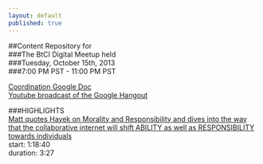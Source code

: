 ```yaml
---
layout: default
published: true
---  
```

##Content Repository for  
###The BtCI Digital Meetup held  
###Tuesday, October 15th, 2013  
###7:00 PM PST - 11:00 PM PST  
  
[Coordination Google Doc](https://docs.google.com/spreadsheet/ccc?key=0Aqe_OvhjNeDPdHdOMkFDeDJvTE9FRmlSSk5xcTVLZWc&usp=sharing)  
[Youtube broadcast of the Google Hangout](http://www.youtube.com/watch?v=RiJvSKwn3nE&feature=share)

###HIGHLIGHTS  
[Matt quotes Hayek on Morality and Responsibility and dives into the way that the collaborative internet will shift ABILITY as well as RESPONSIBILITY towards individuals](http://www.tubechop.com/watch/1571710)  
start: 1:18:40   
duration: 3:27  
